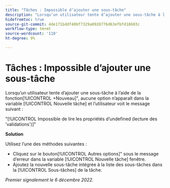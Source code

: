 ```yaml
---
title: "Tâches : Impossible d’ajouter une sous-tâche"
description: "Lorsqu’un utilisateur tente d’ajouter une sous-tâche à l’aide du bouton +Nouveau , aucune option n’apparaît dans la fenêtre Nouvelle tâche et un message d’erreur s’affiche."
hidefromtoc: true
source-git-commit: 4de171bddf40bf7329a0928776d63efbfd18603c
workflow-type: tm+mt
source-wordcount: '110'
ht-degree: 9%

---
```



# Tâches : Impossible d’ajouter une sous-tâche

Lorsqu’un utilisateur tente d’ajouter une sous-tâche à l’aide de la fonction[!UICONTROL +Nouveau]&quot;, aucune option n’apparaît dans la variable [!UICONTROL Nouvelle tâche] et l’utilisateur voit le message suivant :

&quot;[!UICONTROL Impossible de lire les propriétés d’undefined (lecture des &#39;validations&#39;)]&quot;

**Solution**

Utilisez l’une des méthodes suivantes :

* Cliquez sur le bouton[!UICONTROL Autres options]&quot; sous le message d’erreur dans la variable [!UICONTROL Nouvelle tâche] fenêtre.
* Ajoutez la nouvelle sous-tâche intégrée à la liste des sous-tâches dans la [!UICONTROL Sous-tâches] de la tâche.

_Premier signalement le 6 décembre 2022._

